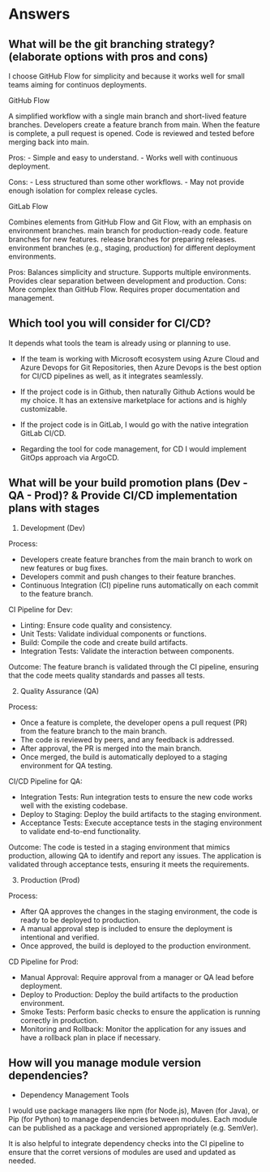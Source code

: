 # Answers

## What will be the git branching strategy? (elaborate options with pros and cons)

I choose GitHub Flow for simplicity and because it works well for small teams aiming for continuos deployments.

GitHub Flow

A simplified workflow with a single main branch and short-lived feature branches.
Developers create a feature branch from main.
When the feature is complete, a pull request is opened.
Code is reviewed and tested before merging back into main.

Pros:
    - Simple and easy to understand.
    - Works well with continuous deployment.

Cons:
    - Less structured than some other workflows.
    - May not provide enough isolation for complex release cycles.

GitLab Flow

Combines elements from GitHub Flow and Git Flow, with an emphasis on environment branches.
main branch for production-ready code.
feature branches for new features.
release branches for preparing releases.
environment branches (e.g., staging, production) for different deployment environments.

Pros:
    Balances simplicity and structure.
    Supports multiple environments.
    Provides clear separation between development and production.
Cons:
    More complex than GitHub Flow.
    Requires proper documentation and management.

## Which tool you will consider for CI/CD?

It depends what tools the team is already using or planning to use.

- If the team is working with Microsoft ecosystem using Azure Cloud and Azure Devops for Git Repositories, then Azure Devops is the best option for CI/CD pipelines as well, as it integrates seamlessly.

- If the project code is in Github, then naturally Github Actions would be my choice. It has an extensive marketplace for actions and is highly customizable.

- If the project code is in GitLab, I would go with the native integration GitLab CI/CD.

- Regarding the tool for code management, for CD I would implement GitOps approach via ArgoCD.

## What will be your build promotion plans (Dev - QA - Prod)? & Provide CI/CD implementation plans with stages

1. Development (Dev)

Process:

- Developers create feature branches from the main branch to work on new features or bug fixes.
- Developers commit and push changes to their feature branches.
- Continuous Integration (CI) pipeline runs automatically on each commit to the feature branch.

CI Pipeline for Dev:

- Linting: Ensure code quality and consistency.
- Unit Tests: Validate individual components or functions.
- Build: Compile the code and create build artifacts.
- Integration Tests: Validate the interaction between components.

Outcome:
The feature branch is validated through the CI pipeline, ensuring that the code meets quality standards and passes all tests.

2. Quality Assurance (QA)

Process:

- Once a feature is complete, the developer opens a pull request (PR) from the feature branch to the main branch.
- The code is reviewed by peers, and any feedback is addressed.
- After approval, the PR is merged into the main branch.
- Once merged, the build is automatically deployed to a staging environment for QA testing.

CI/CD Pipeline for QA:

- Integration Tests: Run integration tests to ensure the new code works well with the existing codebase.
- Deploy to Staging: Deploy the build artifacts to the staging environment.
- Acceptance Tests: Execute acceptance tests in the staging environment to validate end-to-end functionality.

Outcome:
The code is tested in a staging environment that mimics production, allowing QA to identify and report any issues.
The application is validated through acceptance tests, ensuring it meets the requirements.

3. Production (Prod)

Process:

- After QA approves the changes in the staging environment, the code is ready to be deployed to production.
- A manual approval step is included to ensure the deployment is intentional and verified.
- Once approved, the build is deployed to the production environment.

CD Pipeline for Prod:

- Manual Approval: Require approval from a manager or QA lead before deployment.
- Deploy to Production: Deploy the build artifacts to the production environment.
- Smoke Tests: Perform basic checks to ensure the application is running correctly in production.
- Monitoring and Rollback: Monitor the application for any issues and have a rollback plan in place if necessary.

## How will you manage module version dependencies?

- Dependency Management Tools

I would use package managers like npm (for Node.js), Maven (for Java), or Pip (for Python) to manage dependencies between modules. Each module can be published as a package and versioned appropriately (e.g. SemVer).

It is also helpful to integrate dependency checks into the CI pipeline to ensure that the corret versions of modules are used and updated as needed.
